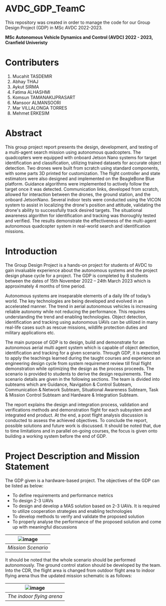 # AVDC_GDP_TeamC
This repository was created in order to manage the code for our Group Design Project (GDP) in MSc AVDC 2022-2023.

**MSc Autonomous Vehicle Dynamics and Control (AVDC) 2022 - 2023, Cranfield Univeristy**

# Contributers
1. Mucahit TASDEMIR
2. Abhay THAJ
3. Aykut SIRMA
4. Fatima ALHASHMI
5. Komsun TAMANAKIJPRASART
6. Mansoor ALMANSOORI
7. Mar VILLALONGA TORRES
8. Mehmet ERKESIM

# Abstract
This group project report presents the design, development, and testing of a multi-agent search 
mission using autonomous quadcopters. The quadcopters were equipped with onboard Jetson 
Nano systems for target identification and classification, utilizing trained datasets for accurate 
object detection. Two drones were built from scratch using standard components, with some
parts 3D printed for customization. The flight controller and state estimators were also designed 
and implemented on the BeagleBone Blue platform. Guidance algorithms were implemented 
to actively follow the target once it was detected. Communication links, developed from 
scratch, allowed for interaction between the drones, the ground station, and the onboard 
JetsonNano. Several indoor tests were conducted using the VICON system to assist in 
localizing the drone's position and attitude, validating the drone's ability to successfully track
desired targets. The situational awareness algorithm for identification and tracking was 
thoroughly tested and verified. The results demonstrate the effectiveness of the multi-agent 
autonomous quadcopter system in real-world search and identification missions.

# Introduction
The Group Design Project is a hands-on project for students of AVDC to gain invaluable experience about the autonomous systems and the project design phase cycle for a project. The GDP is completed by 8 students between the dates of 15th November 2022 – 24th March 2023 which is approximately 4 months of time period.

Autonomous systems are inseparable elements of a daily life of today’s world. The key technologies are being developed and evolved in an accelerated manner. The trend in aerial autonomous vehicles is increasing reliable autonomy while not reducing the performance. This requires understanding the trend and enabling technologies. Object detection, identification and tracking using autonomous UAVs can be utilized in many real-life cases such as rescue missions, wildlife protection duties and military applications etc.

The main purpose of GDP is to design, build and demonstrate for an autonomous aerial multi agent system which is capable of object detection, identification and tracking for a given scenario. Through GDP, it is expected to apply the teachings learned during the taught courses and experience an engineering design cycle from system requirement review till final flight demonstration while optimizing the design as the process proceeds. The scenario is provided to students to derive the design requirements. The scenario details are given in the following sections. The team is divided into subteams which are Guidance, Navigation & Control Subteam, Communication & Network Subteam, Situational Awareness Subteam, Task & Mission Control Subteam and Hardware & Integration Subteam.

The report explains the design and integration process, validation and verifications methods and demonstration flight for each subsystem and integrated end product. At the end, a post flight analysis discussion is conducted to assess the achieved objectives. To conclude the report, possible solutions and future work is discussed.  It should be noted that, due to time limitations and in parallel on-going courses, the focus is given onto building a working system before the end of GDP.

# Project Description and Mission Statement
The GDP given is a hardware-based project. The objectives of the GDP can be listed as below:
- To define requirements and performance metrics
- To design 2-3 UAVs
- To design and develop a MAS solution based on 2-3 UAVs. It is required to utilize cooperation strategies and enabling technologies
- To develop methods to verify and validate the proposed solution
- To properly analyse the performance of the proposed solution and come up with meaningful discussions

|![image](https://github.com/Fatma52125/AVDC_GDP_TeamC/assets/133139057/5e139a94-1b77-403a-acbb-6704ad603560)|
|:--:|
|*Mission Scenario*|

It should be noted that the whole scenario should be performed autonomously. The ground control station should be developed by the team.
Into the CDR, the flight area is changed from outdoor flight area to indoor flying arena thus the updated mission schematic is as follows:

|![image](https://github.com/Fatma52125/AVDC_GDP_TeamC/assets/133139057/26ec1fa9-beab-4d8c-b5d6-33d9859692ce)|
|:--:|
|*The indoor flying arena*|



